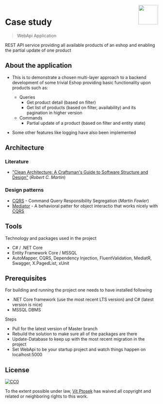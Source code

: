 <img src="Src\Presentation\WebApi\alza.ico" align="right" width="64" />

# Case study 
> WebApi Application

REST API service providing all available products of an eshop and enabling the partial update of one product

## About the application

- This is to demonstrate a chosen multi-layer approach to a backend development of some trivial Eshop providing basic functionality upon products such as:
  - Queries
    - Get product detail (based on filter)
    - Get list of products (based on filter, availability) and its pagination in higher version
  - Commands  
    - Partial update of a product (based on filter and entity state)

- Some other features like logging have also been implemented

## Architecture

### Literature

- ["Clean Architecture: A Craftsman's Guide to Software Structure and Design"](https://books.google.cz/books/about/Clean_Architecture.html?id=8ngAkAEACAAJ) (*Robert C. Martin*)

### Design patterns

- [CQRS](https://martinfowler.com/bliki/CQRS.html) - Command Query Responsibility Segregation (*Martin Fowler*)
- [Mediator](https://en.wikipedia.org/wiki/Mediator_pattern) - A behavioral patter for object interactio that works nicely with [CQRS](https://medium.com/@letienthanh0212/cqrs-and-mediator-in-net-core-project-c0b477eab6e9)

## Tools

Technology and packages used in the project

- C# / .NET Core
- Entity Framework Core / MSSQL
- AutoMapper, CQRS, Dependency Injection, FluentValidation, MediatR, Swagger, X.PagedList, xUnit

## Prerequisites 

For building and running the project one needs to have installed following

- .NET Core framework (use the most recent LTS version) and C# (latest version is nice)
- MSSQL DBMS

Steps

- Pull for the latest version of Master branch
- Rebuild the solution to make sure all of the packages are there
- Update-Database to keep up with the most recent migration in the project
- Set WebApi to be your startup project and watch things happen on localhost:5000

## License

[![CC0](https://licensebuttons.net/p/zero/1.0/88x31.png)](https://creativecommons.org/publicdomain/zero/1.0/)

To the extent possible under law, [Vit Ptosek](https://github.com/vitptosek) has waived all copyright and related or neighboring rights to this work.
